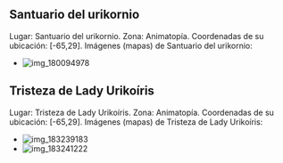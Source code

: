 ## Santuario del urikornio
Lugar: Santuario del urikornio.
Zona: Animatopía.
Coordenadas de su ubicación: [-65,29].
Imágenes (mapas) de Santuario del urikornio:
- ![img_180094978](https://media.discordapp.net/attachments/1115311447145193482/1115340842232717432/180094978.jpg)

## Tristeza de Lady Urikoíris
Lugar: Tristeza de Lady Urikoíris.
Zona: Animatopía.
Coordenadas de su ubicación: [-65,29].
Imágenes (mapas) de Tristeza de Lady Urikoíris:
- ![img_183239183](https://media.discordapp.net/attachments/1115311447145193482/1115341637820883056/183239183.jpg)
- ![img_183241222](https://media.discordapp.net/attachments/1115311447145193482/1115341693110190183/183241222.jpg)